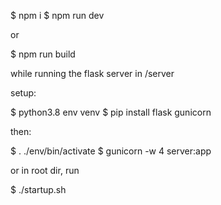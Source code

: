 $ npm i
$ npm run dev

or 

$ npm run build

while running the flask server in /server

setup:

$ python3.8 env venv
$ pip install flask gunicorn

then:

$ . ./env/bin/activate
$ gunicorn -w 4 server:app

or in root dir, run 

$ ./startup.sh